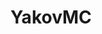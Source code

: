 # YakovMC
<img src="(https://drive.google.com/file/d/1zmC2S7YdURsSjFewS8yDoX8cJyPfjko4/view)" alt="" style="max-width: 99%; height: auto;">



